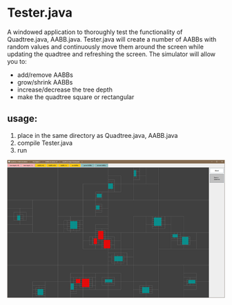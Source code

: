 # Tester.java
A windowed application to thoroughly test the functionality of Quadtree.java, AABB.java. Tester.java will create a number of AABBs with random values and continuously move them around the screen while updating the quadtree and refreshing the screen. The simulator will allow you to:
- add/remove AABBs
- grow/shrink AABBs
- increase/decrease the tree depth
- make the quadtree square or rectangular

## usage:
1. place in the same directory as Quadtree.java, AABB.java
2. compile Tester.java
3. run

![Qt simulator](https://github.com/The-AJF/Images/blob/master/simulator.png)
